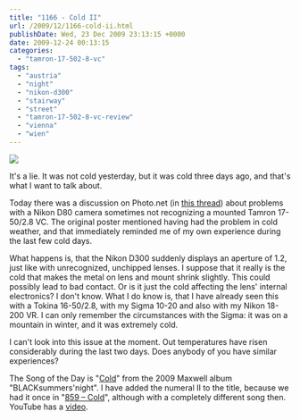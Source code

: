 ```yaml
---
title: "1166 - Cold II"
url: /2009/12/1166-cold-ii.html
publishDate: Wed, 23 Dec 2009 23:13:15 +0000
date: 2009-12-24 00:13:15
categories: 
  - "tamron-17-502-8-vc"
tags: 
  - "austria"
  - "night"
  - "nikon-d300"
  - "stairway"
  - "street"
  - "tamron-17-502-8-vc-review"
  - "vienna"
  - "wien"
---
```

<a target="_blank" href="https://d25zfm9zpd7gm5.cloudfront.net/1200x1200/2009/20091222_190220_ps.jpg"><img src="https://d25zfm9zpd7gm5.cloudfront.net/0600x0600/2009/20091222_190220_ps.jpg" /></a>

It's a lie. It was not cold yesterday, but it was cold three days ago, and that's what I want to talk about.

 Today there was a discussion on Photo.net (in <a target="_blank" href="">this thread</a>) about problems with a Nikon D80 camera sometimes not recognizing a mounted Tamron 17-50/2.8 VC. The original poster mentioned having had the problem in cold weather, and that immediately reminded me of my own experience during the last few cold days. 

What happens is, that the Nikon D300 suddenly displays an aperture of 1.2, just like with unrecognized, unchipped lenses. I suppose that it really is the cold that makes the metal on lens and mount shrink slightly. This could possibly lead to bad contact. Or is it just the cold affecting the lens' internal electronics? I don't know. What I do know is, that I have already seen this with a Tokina 16-50/2.8, with my Sigma 10-20 and also with my Nikon 18-200 VR. I can only remember the circumstances with the Sigma: it was on a mountain in winter, and it was extremely cold.

 I can't look into this issue at the moment. Out temperatures have risen considerably during the last two days. Does anybody of you have similar experiences? 

The Song of the Day is "<a target="_blank" href="http://www.lyricsmode.com/lyrics/m/maxwell/cold.html">Cold</a>" from the 2009 Maxwell album "BLACKsummers'night". I have added the numeral II to the title, because we had it once in "<a target="_blank" href="/2009/02/859-cold.html">859 – Cold</a>", although with a completely different song then. YouTube has a <a target="_blank" href="http://www.youtube.com/watch?v=56mHAm3Dn0Y">video</a>.

